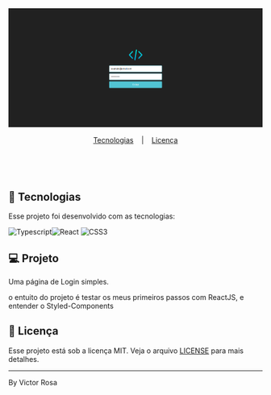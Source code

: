 <img src="./image/tela_login.png"> 
  
  <p align="center">
    <a href="#-tecnologias">Tecnologias</a>
</a>&nbsp;&nbsp;&nbsp;|&nbsp;&nbsp;&nbsp;
    <a href="#memo-licença">Licença</a>
  </p>
  
  <br>
  
  <p align="center">
    <img alt="" src="/image/2021-07-18 15-02-12_Trim.mp4" width="450px">
  </p>
  
  
  
  ## 🚀 Tecnologias
  
  Esse projeto foi desenvolvido com as tecnologias:
  
  ![Typescript](https://img.shields.io/badge/-Typescript-black?style=flat-square&logo=Typescript)![React](https://img.shields.io/badge/-ReactJs-blue?style=flat-square&logo=React)
  ![CSS3](https://img.shields.io/badge/-StyledComponents-pink?style=flat-square&logo=styled-components)
  
  ## 💻 Projeto
  
Uma página de Login simples.
    
   o entuito do projeto é testar os meus primeiros passos com ReactJS, e entender o Styled-Components
  
  
  ## :memo: Licença
  
  Esse projeto está sob a licença MIT. Veja o arquivo [LICENSE](LICENSE.md) para mais detalhes.
  
  ---
  
  By Victor Rosa 
  </body>
  </html>
